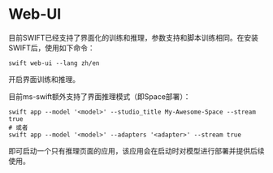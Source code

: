 # Web-UI

目前SWIFT已经支持了界面化的训练和推理，参数支持和脚本训练相同。在安装SWIFT后，使用如下命令：

```shell
swift web-ui --lang zh/en
```

开启界面训练和推理。

目前ms-swift额外支持了界面推理模式（即Space部署）：

```shell
swift app --model '<model>' --studio_title My-Awesome-Space --stream true
# 或者
swift app --model '<model>' --adapters '<adapter>' --stream true
```
即可启动一个只有推理页面的应用，该应用会在启动时对模型进行部署并提供后续使用。
